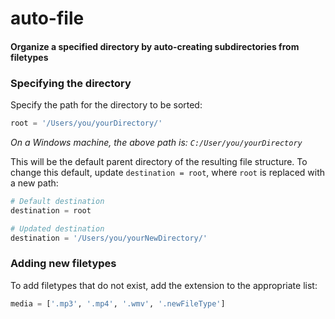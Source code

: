 # auto-file

#### Organize a specified directory by auto-creating subdirectories from filetypes

### Specifying the directory

Specify the path for the directory to be sorted:

```python
root = '/Users/you/yourDirectory/'
```

*On a Windows machine, the above path is: `C:/User/you/yourDirectory`*

This will be the default parent directory of the resulting file structure. To change this default, update `destination = root`, where `root` is replaced with a new path:

```python
# Default destination
destination = root
```

```python
# Updated destination
destination = '/Users/you/yourNewDirectory/'
```

### Adding new filetypes
To add filetypes that do not exist, add the extension to the appropriate list:
```python
media = ['.mp3', '.mp4', '.wmv', '.newFileType']
```
